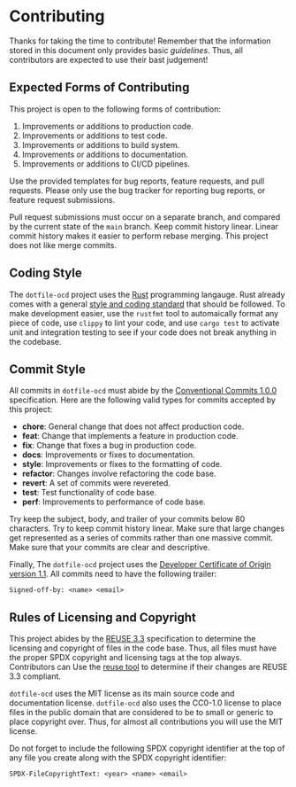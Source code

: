 <!--
SPDX-FileCopyrightText: 2024 Jason Pena <jasonpena@awkless.com>
SPDX-License-Identifier: MIT
-->

# Contributing

Thanks for taking the time to contribute! Remember that the information stored
in this document only provides basic _guidelines_. Thus, all contributors are
expected to use their bast judgement!

## Expected Forms of Contributing

This project is open to the following forms of contribution:

1. Improvements or additions to production code.
1. Improvements or additions to test code.
1. Improvements or additions to build system.
1. Improvements or additions to documentation.
1. Improvements or additions to CI/CD pipelines.

Use the provided templates for bug reports, feature requests, and pull requests.
Please only use the bug tracker for reporting bug reports, or feature request
submissions.

Pull request submissions must occur on a separate branch, and compared by the
current state of the `main` branch. Keep commit history linear. Linear commit
history makes it easier to perform rebase merging. This project does not like
merge commits.

## Coding Style

The `dotfile-ocd` project uses the [Rust][rust-lang] programming langauge. Rust
already comes with a general [style and coding standard][rust-style] that should
be followed. To make development easier, use the `rustfmt` tool to automaically
format any piece of code, use `clippy` to lint your code, and use `cargo test`
to activate unit and integration testing to see if your code does not break
anything in the codebase.

## Commit Style

All commits in `dotfile-ocd` must abide by the [Conventional Commits
1.0.0][cc1.0.0] specification. Here are the following valid types for commits
accepted by this project:

- __chore__: General change that does not affect production code.
- __feat__: Change that implements a feature in production code.
- __fix__: Change that fixes a bug in production code.
- __docs__: Improvements or fixes to documentation.
- __style__: Improvements or fixes to the formatting of code.
- __refactor__: Changes involve refactoring the code base.
- __revert__: A set of commits were revereted.
- __test__: Test functionality of code base.
- __perf__: Improvements to performance of code base.

Try keep the subject, body, and trailer of your commits below 80 characters. Try
to keep commit history linear. Make sure that large changes get represented as a
series of commits rather than one massive commit. Make sure that your commits
are clear and descriptive.

Finally, The `dotfile-ocd` project uses the [Developer Certificate of Origin
version 1.1][linux-dco]. All commits need to have the following trailer:

```
Signed-off-by: <name> <email>
```

## Rules of Licensing and Copyright

This project abides by the [REUSE 3.3][reuse3] specification to determine the
licensing and copyright of files in the code base. Thus, all files must have the
proper SPDX copyright and licensing tags at the top always. Contributors can Use
the [reuse tool][reuse-tool] to determine if their changes are REUSE 3.3
compliant.

`dotfile-ocd` uses the MIT license as its main source code and documentation
license. `dotfile-ocd` also uses the CC0-1.0 license to place files in the
public domain that are considered to be to small or generic to place copyright
over. Thus, for almost all contributions you will use the MIT license.

Do not forget to include the following SPDX copyright identifier at the top of
any file you create along with the SPDX copyright identifier:

```
SPDX-FileCopyrightText: <year> <name> <email>
```

[rust-lang]: https://doc.rust-lang.org
[rust-style]: https://doc.rust-lang.org/beta/style-guide/index.html
[cc1.0.0]: https://www.conventionalcommits.org/en/v1.0.0/
[linux-dco]: https://en.wikipedia.org/wiki/Developer_Certificate_of_Origin
[reuse3]: https://reuse.software/spec/
[reuse-tool]: https://reuse.software/tutorial/
